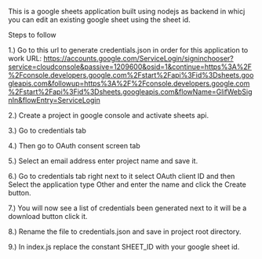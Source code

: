This is a google sheets application built using nodejs as backend in whicj you can edit an existing google sheet using the sheet id.

Steps to follow

1.) Go to this url to generate credentials.json in order for this application to work
URL: https://accounts.google.com/ServiceLogin/signinchooser?service=cloudconsole&passive=1209600&osid=1&continue=https%3A%2F%2Fconsole.developers.google.com%2Fstart%2Fapi%3Fid%3Dsheets.googleapis.com&followup=https%3A%2F%2Fconsole.developers.google.com%2Fstart%2Fapi%3Fid%3Dsheets.googleapis.com&flowName=GlifWebSignIn&flowEntry=ServiceLogin

2.) Create a project in google console and activate sheets api.

3.) Go to credentials tab

4.) Then go to OAuth consent screen tab

5.) Select an email address enter project name and save it.

6.) Go to credentials tab right next to it select OAuth client ID and then Select the application type Other and enter the name and click the Create button.

7.) You will now see a list of credentials been generated next to it will be a download button click it.

8.) Rename the file to credentials.json and save in project root directory.

9.) In index.js replace the constant SHEET_ID with your google sheet id.
